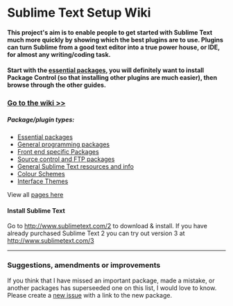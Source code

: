 # Sublime Text Setup Wiki
#### This project's aim is to enable people to get started with Sublime Text much more quickly by showing which the best plugins are to use. Plugins can turn Sublime from a good text editor into a true power house, or IDE, for almost any writing/coding task.
#### Start with the [essential packages](https://github.com/mrmartineau/SublimeTextSetup/wiki/Essential-packages), you will definitely want to install Package Control (so that installing other plugins are much easier), then browse through the other guides.

### [Go to the wiki >>](https://github.com/mrmartineau/SublimeTextSetup/wiki/)

##### Package/plugin types:
* [Essential packages](https://github.com/mrmartineau/SublimeTextSetup/wiki/Essential-packages)
* [General programming packages](https://github.com/mrmartineau/SublimeTextSetup/wiki/General-programming-packages)
* [Front end specific Packages](https://github.com/mrmartineau/SublimeTextSetup/wiki/Front-end-specific-Packages)
* [Source control and FTP packages](https://github.com/mrmartineau/SublimeTextSetup/wiki/Source-control-and-FTP-packages)
* [General Sublime Text resources and info](https://github.com/mrmartineau/SublimeTextSetup/wiki/General-Sublime-Text-resources-and-info)
* [Colour Schemes](https://github.com/mrmartineau/SublimeTextSetup/wiki/Colour-Schemes)
* [Interface Themes](https://github.com/mrmartineau/SublimeTextSetup/wiki/Interface-Themes)

View all [pages here](https://github.com/mrmartineau/SublimeTextSetup/wiki/_pages)

#### Install Sublime Text
Go to http://www.sublimetext.com/2 to download & install. If you have already purchased Sublime Text 2 you can try out version 3 at http://www.sublimetext.com/3

***

### Suggestions, amendments or improvements
If you think that I have missed an important package, made a mistake, or another packages has superseeded one on this list, I would love to know. Please create a [new issue](https://github.com/mrmartineau/SublimeTextSetup/issues/new) with a link to the new package.
